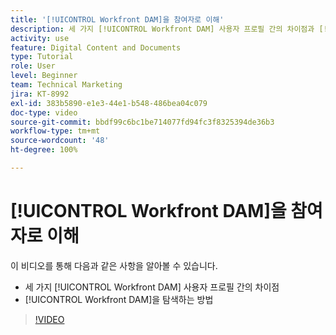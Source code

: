 ```yaml
---
title: '[!UICONTROL Workfront DAM]을 참여자로 이해'
description: 세 가지 [!UICONTROL Workfront DAM] 사용자 프로필 간의 차이점과 [!UICONTROL Workfront DAM]을 탐색하는 방법에 대해 알아봅니다.
activity: use
feature: Digital Content and Documents
type: Tutorial
role: User
level: Beginner
team: Technical Marketing
jira: KT-8992
exl-id: 383b5890-e1e3-44e1-b548-486bea04c079
doc-type: video
source-git-commit: bbdf99c6bc1be714077fd94fc3f8325394de36b3
workflow-type: tm+mt
source-wordcount: '48'
ht-degree: 100%

---
```


# [!UICONTROL Workfront DAM]을 참여자로 이해

이 비디오를 통해 다음과 같은 사항을 알아볼 수 있습니다.

* 세 가지 [!UICONTROL Workfront DAM] 사용자 프로필 간의 차이점
* [!UICONTROL Workfront DAM]을 탐색하는 방법

>[!VIDEO](https://video.tv.adobe.com/v/335252/?quality=12&learn=on&enablevpops=1)
